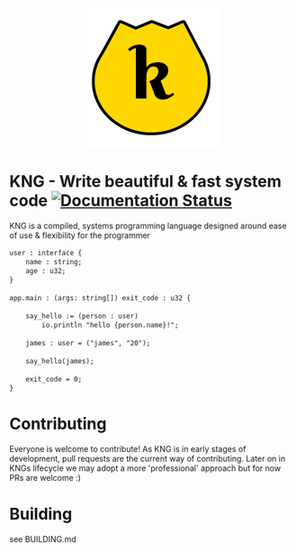 <p align="center">
  <img src="./res/logo_small.png" alt="KNG logo" width="250">
</p>

# KNG - Write beautiful & fast system code [![Documentation Status](https://readthedocs.org/projects/kng/badge/?version=latest)](https://kng.readthedocs.io/en/latest/?badge=latest)


KNG is a compiled, systems programming language designed around ease of use & flexibility for the programmer

```
user : interface {
    name : string;
    age : u32;
}

app.main : (args: string[]) exit_code : u32 {

    say_hello := (person : user)
        io.println "hello {person.name}!";

    james : user = ("james", "20");

    say_hello(james);

    exit_code = 0;
}

```

# Contributing
Everyone is welcome to contribute! As KNG is in early stages of development, pull requests are the current way of contributing. Later on in KNGs lifecycle we may adopt a more 'professional' approach but for now PRs are welcome :)


# Building

see BUILDING.md